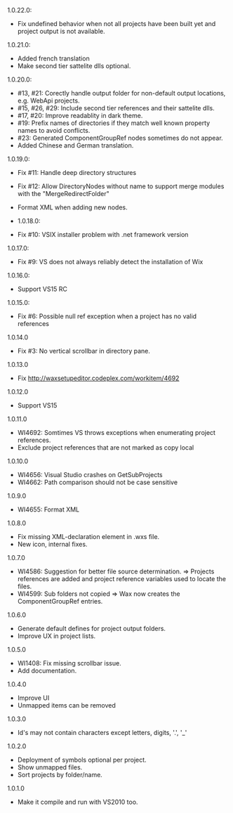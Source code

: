 1.0.22.0:
* Fix undefined behavior when not all projects have been built yet and project output is not available.

1.0.21.0:
* Added french translation
* Make second tier sattelite dlls optional.

1.0.20.0:
* #13, #21: Corectly handle output folder for non-default output locations, e.g. WebApi projects.
* #15, #26, #29: Include second tier references and their sattelite dlls.
* #17, #20: Improve readablity in dark theme.
* #19: Prefix names of directories if they match well known property names to avoid conflicts.
* #23: Generated ComponentGroupRef nodes sometimes do not appear.
* Added Chinese and German translation.

1.0.19.0:
* Fix #11: Handle deep directory structures
* Fix #12: Allow DirectoryNodes without name to support merge modules with the "MergeRedirectFolder"
* Format XML when adding new nodes.
 
* 1.0.18.0:
* Fix #10: VSIX installer problem with .net framework version

1.0.17.0:
* Fix #9: VS does not always reliably detect the installation of Wix

1.0.16.0:
* Support VS15 RC

1.0.15.0:
* Fix #6: Possible null ref exception when a project has no valid references

1.0.14.0
* Fix #3: No vertical scrollbar in directory pane.

1.0.13.0
* Fix http://waxsetupeditor.codeplex.com/workitem/4692

1.0.12.0
* Support VS15

1.0.11.0
* WI4692: Somtimes VS throws exceptions when enumerating project references.
* Exclude project references that are not marked as copy local

1.0.10.0
* WI4656: Visual Studio crashes on GetSubProjects
* WI4662: Path comparison should not be case sensitive

1.0.9.0
* WI4655: Format XML

1.0.8.0
* Fix missing XML-declaration element in .wxs file.
* New icon, internal fixes.

1.0.7.0
* WI4586: Suggestion for better file source determination. => Projects references are added and project reference variables used to locate the files.
* WI4599: Sub folders not copied => Wax now creates the ComponentGroupRef entries.

1.0.6.0
* Generate default defines for project output folders.
* Improve UX in project lists.

1.0.5.0
* WI1408: Fix missing scrollbar issue.
* Add documentation.

1.0.4.0
* Improve UI
* Unmapped items can be removed

1.0.3.0
* Id's may not contain characters except letters, digits, '.', '_'

1.0.2.0
* Deployment of symbols optional per project.
* Show unmapped files.
* Sort projects by folder/name.

1.0.1.0
* Make it compile and run with VS2010 too.